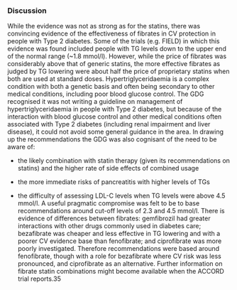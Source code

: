 ### Discussion
While the evidence was not as strong as for the statins, there was convincing evidence of the effectiveness of fibrates in CV protection in people with Type 2 diabetes. Some of the trials (e.g. FIELD) in which this evidence was found included people with TG levels down to the upper end of the normal range (~1.8 mmol/l). However, while the price of fibrates was considerably above that of generic statins, the more effective fibrates as judged by TG lowering were about half the price of proprietary statins when both are used at standard doses.  Hypertriglyceridaemia is a complex condition with both a genetic basis and often being secondary to other medical conditions, including poor blood glucose control. The GDG recognised it was not writing a guideline on management of hypertriglyceridaemia in people with Type 2 diabetes, but because of the interaction with blood glucose control and other medical conditions often associated with Type 2 diabetes (including renal impairment and liver disease), it could not avoid some general guidance in the area. 
In drawing up the recommendations the GDG was also cognisant of the need to be aware of: 

*   the likely combination with statin therapy (given its recommendations on statins) and the
higher rate of side effects of combined usage 

*   the more immediate risks of pancreatitis with higher levels of TGs

*   the difficulty of assessing LDL-C levels when TG levels were above 4.5 mmol/l. A useful
pragmatic compromise was felt to be to base recommendations around cut-off levels of
2.3 and 4.5 mmol/l. There is evidence of differences between fibrates: gemfibrozil had greater interactions with
other drugs commonly used in diabetes care; bezafibrate was cheaper and less effective in TG
lowering and with a poorer CV evidence base than fenofibrate; and ciprofibrate was more poorly investigated. Therefore recommendations were based around fenofibrate, though with a role for bezafibrate where CV risk was less pronounced, and ciprofibrate as an alternative. Further information on fibrate statin combinations might become available when the ACCORD trial reports.35
